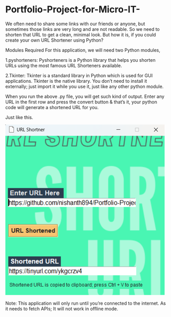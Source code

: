 # Portfolio-Project-for-Micro-IT-
We often need to share some links with our friends or anyone, but sometimes those links are very long and are not readable. So we need to shorten that URL to get a clean, minimal look. But how it is, if you could create your own URL Shortener using Python?

Modules Required
For this application, we will need two Python modules,

1.pyshorteners: Pyshorteners is a Python library that helps you shorten URLs using the most famous URL Shorteners available.

2.Tkinter: Tkinter is a standard library in Python which is used for GUI applications. Tkinter is the native library. You don’t need to install it externally; just import it while you use it, just like any other python module.

When you run the above .py file, you will get such kind of output. Enter any URL in the first row and press the convert button & that’s it, your python code will generate a shortened URL for you.

Just like this.

![image alt](https://github.com/nishanth894/Portfolio-Project-for-Micro-IT-/blob/c039723ffd347de8f528419dc91e5b3e608c2c2a/Screenshot%202025-05-16%20124120.png)

Note: This application will only run until you’re connected to the internet. As it needs to fetch APIs; It will not work in offline mode.
